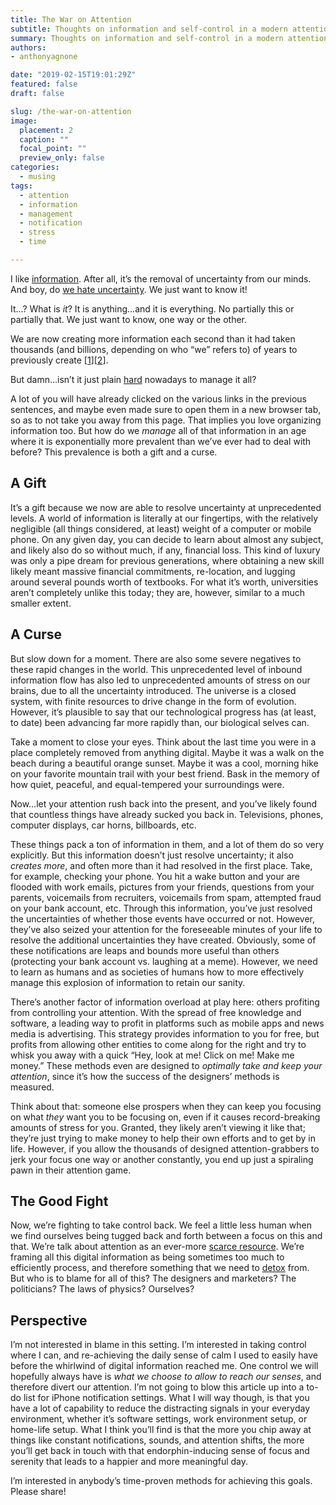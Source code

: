 ```yaml
---
title: The War on Attention
subtitle: Thoughts on information and self-control in a modern attention economy
summary: Thoughts on information and self-control in a modern attention economy
authors:
- anthonyagnone

date: "2019-02-15T19:01:29Z"
featured: false
draft: false

slug: /the-war-on-attention
image:
  placement: 2
  caption: ""
  focal_point: ""
  preview_only: false
categories:
  - musing
tags:
  - attention
  - information
  - management
  - notification
  - stress
  - time

---
```

I like <a rel="noreferrer noopener" aria-label=" (opens in a new tab)" href="https://en.wikipedia.org/wiki/Information" target="_blank">information</a>. After all, it&#8217;s the removal of uncertainty from our minds. And boy, do [we hate uncertainty][1]. We just want to know it!

It&#8230;? What is _it_? It is anything&#8230;and it is everything. No partially this or partially that. We just want to know, one way or the other.

We are now creating more information each second than it had taken thousands (and billions, depending on who &#8220;we&#8221; refers to) of years to previously create [<a href="https://en.wikipedia.org/wiki/Information_Age" target="_blank" rel="noreferrer noopener" aria-label=" (opens in a new tab)">1</a>][<a rel="noreferrer noopener" aria-label=" (opens in a new tab)" href="https://www.forbes.com/sites/bernardmarr/2018/05/21/how-much-data-do-we-create-every-day-the-mind-blowing-stats-everyone-should-read/#10b5066560ba" target="_blank">2</a>].

But damn&#8230;isn&#8217;t it just plain <a rel="noreferrer noopener" aria-label=" (opens in a new tab)" href="https://en.wikipedia.org/wiki/Information_overload" target="_blank">hard</a> nowadays to manage it all?

A lot of you will have already clicked on the various links in the previous sentences, and maybe even made sure to open them in a new browser tab, so as to not take you away from this page. That implies you love organizing information too. But how do we _manage_ all of that information in an age where it is exponentially more prevalent than we’ve ever had to deal with before? This prevalence is both a gift and a curse.

## A Gift

It&#8217;s a gift because we now are able to resolve uncertainty at unprecedented levels. A world of information is literally at our fingertips, with the relatively negligible (all things considered, at least) weight of a computer or mobile phone. On any given day, you can decide to learn about almost any subject, and likely also do so without much, if any, financial loss. This kind of luxury was only a pipe dream for previous generations, where obtaining a new skill likely meant massive financial commitments, re-location, and lugging around several pounds worth of textbooks. For what it&#8217;s worth, universities aren&#8217;t completely unlike this today; they are, however, similar to a much smaller extent.

## A Curse

But slow down for a moment. There are also some severe negatives to these rapid changes in the world. This unprecedented level of inbound information flow has also led to unprecedented amounts of stress on our brains, due to all the uncertainty introduced. The universe is a closed system, with finite resources to drive change in the form of evolution. However, it&#8217;s plausible to say that our technological progress has (at least, to date) been advancing far more rapidly than, our biological selves can.

Take a moment to close your eyes. Think about the last time you were in a place completely removed from anything digital. Maybe it was a walk on the beach during a beautiful orange sunset. Maybe it was a cool, morning hike on your favorite mountain trail with your best friend. Bask in the memory of how quiet, peaceful, and equal-tempered your surroundings were.

Now&#8230;let your attention rush back into the present, and you&#8217;ve likely found that countless things have already sucked you back in. Televisions, phones, computer displays, car horns, billboards, etc.

These things pack a ton of information in them, and a lot of them do so very explicitly. But this information doesn&#8217;t just resolve uncertainty; it also _creates&nbsp;more_, and often more than it had resolved in the first place. Take, for example, checking your phone. You hit a wake button and your are flooded with work emails, pictures from your friends, questions from your parents, voicemails from recruiters, voicemails from spam, attempted fraud on your bank account, etc. Through this information, you&#8217;ve just resolved the uncertainties of whether those events have occurred or not. However, they&#8217;ve also seized your attention for the foreseeable minutes of your life to resolve the additional uncertainties they have created. Obviously, some of these notifications are leaps and bounds more useful than others (protecting your bank account vs. laughing at a meme). However, we need to learn as humans and as societies of humans how to more effectively manage this explosion of information to retain our sanity.

There&#8217;s another factor of information overload at play here: others profiting from controlling your attention. With the spread of free knowledge and software, a leading way to profit in platforms such as mobile apps and news media is advertising. This strategy provides information to you for free, but profits from allowing other entities to come along for the right and try to whisk you away with a quick &#8220;Hey, look at me! Click on me! Make me money.&#8221; These methods even are designed to _optimally take and keep your attention_, since it&#8217;s how the success of the designers&#8217; methods is measured.

Think about that: someone else prospers when they can keep you focusing on what _they_ want you to be focusing on, even if it causes record-breaking amounts of stress for you. Granted, they likely aren&#8217;t viewing it like that; they&#8217;re just trying to make money to help their own efforts and to get by in life. However, if you allow the thousands of designed attention-grabbers to jerk your focus one way or another constantly, you end up just a spiraling pawn in their attention game.

## The Good Fight

Now, we&#8217;re fighting to take control back. We feel a little less human when we find ourselves being tugged back and forth between a focus on this and that. We&#8217;re talk about attention as an ever-more [scarce&nbsp;resource][2]. We&#8217;re framing all this digital information as being sometimes too much to efficiently process, and therefore something that we need to [detox][3] from. But who is to blame for all of this? The designers and marketers? The politicians? The laws of physics? Ourselves?

## Perspective

I&#8217;m not interested in blame in this setting. I&#8217;m interested in taking control where I can, and re-achieving the daily sense of calm I used to easily have before the whirlwind of digital information reached me. One control we will hopefully always have is _what we choose to allow to reach our senses_, and therefore divert our attention. I&#8217;m not going to blow this article up into a to-do list for iPhone notification settings. What I will way though, is that you have a lot of capability to reduce the distracting signals in your everyday environment, whether it&#8217;s software settings, work environment setup, or home-life setup. What I think you&#8217;ll find is that the more you chip away at things like constant notifications, sounds, and attention shifts, the more you&#8217;ll get back in touch with that endorphin-inducing sense of focus and serenity that leads to a happier and more meaningful day.

I&#8217;m interested in anybody&#8217;s time-proven methods for achieving this goals. Please share!

[1]: https://www.theguardian.com/commentisfree/2016/apr/04/uncertainty-stressful-research-neuroscience
[2]: https://en.wikipedia.org/wiki/Attention_economy
[3]: https://en.wikipedia.org/wiki/Digital_detox

